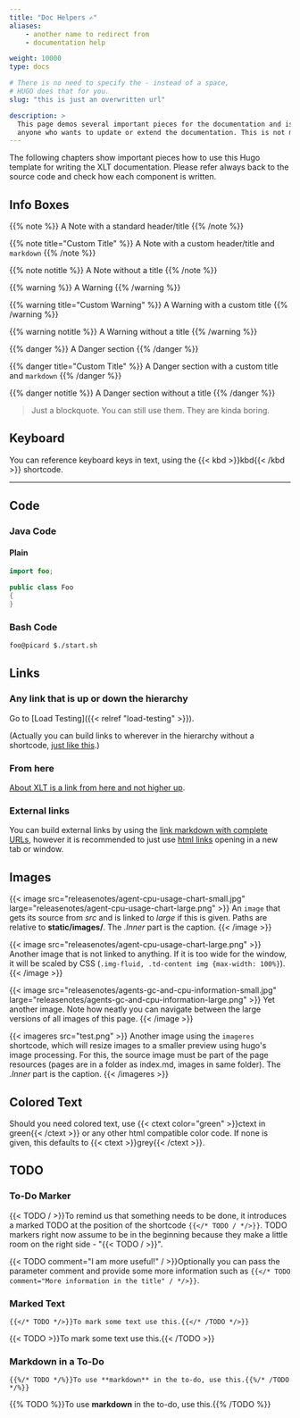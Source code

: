 ```yaml
---
title: "Doc Helpers ✍️"
aliases:
    - another name to redirect from
    - documentation help

weight: 10000
type: docs

# There is no need to specify the - instead of a space, 
# HUGO does that for you.
slug: "this is just an overwritten url"

description: >
  This page demos several important pieces for the documentation and is meant to support
  anyone who wants to update or extend the documentation. This is not material for XLT.
---
```

The following chapters show important pieces how to use this Hugo template for writing the XLT documentation. Please refer always back to the source code and check how each component is written. 

## Info Boxes
{{% note %}}
A Note with a standard header/title
{{% /note %}}

{{% note title="Custom Title" %}}
A Note with a custom header/title and `markdown`
{{% /note %}}

{{% note notitle %}}
A Note without a title
{{% /note %}}

{{% warning %}}
A Warning
{{% /warning %}}

{{% warning title="Custom Warning" %}}
A Warning with a custom title
{{% /warning %}}

{{% warning notitle %}}
A Warning without a title
{{% /warning %}}

{{% danger %}}
A Danger section
{{% /danger %}}

{{% danger title="Custom Title" %}}
A Danger section with a custom title and `markdown`
{{% /danger %}}

{{% danger notitle %}}
A Danger section without a title
{{% /danger %}}

> Just a blockquote. You can still use them. They are kinda boring.

## Keyboard
You can reference keyboard keys in text, using the {{< kbd >}}kbd{{< /kbd >}} shortcode.

---
## Code

### Java Code
#### Plain

```java
import foo;

public class Foo
{
}
```

### Bash Code
```bash
foo@picard $./start.sh
```

## Links
### Any link that is up or down the hierarchy
Go to [Load Testing]({{< relref "load-testing" >}}).

(Actually you can build links to wherever in the hierarchy without a shortcode, [just like this](../../load-testing).)

### From here
[About XLT is a link from here and not higher up](../10-history).

### External links
You can build external links by using the [link markdown with complete URLs](https://github.com/Xceptance), however it is recommended to just use <a href="https://github.com/Xceptance" target="_blank">html links</a> opening in a new tab or window.

## Images
{{< image src="releasenotes/agent-cpu-usage-chart-small.jpg" large="releasenotes/agent-cpu-usage-chart-large.png" >}}
An `image` that gets its source from *src* and is linked to *large* if this is given. Paths are relative to **static/images/**. The *.Inner* part is the caption.
{{< /image >}}

{{< image src="releasenotes/agent-cpu-usage-chart-large.png" >}}
Another image that is not linked to anything. If it is too wide for the window, it will be scaled by CSS (`.img-fluid, .td-content img {max-width: 100%}`). 
{{< /image >}}

{{< image src="releasenotes/agents-gc-and-cpu-information-small.jpg" large="releasenotes/agents-gc-and-cpu-information-large.png" >}}
Yet another image. Note how neatly you can navigate between the large versions of all images of this page.
{{< /image >}}

{{< imageres src="test.png" >}}
Another image using the `imageres` shortcode, which will resize images to a smaller preview using hugo's image processing. For this, the source image must be part of the page resources (pages are in a folder as index.md, images in same folder). The *.Inner* part is the caption.
{{< /imageres >}}

## Colored Text
Should you need colored text, use {{< ctext color="green" >}}ctext in green{{< /ctext >}} or any other html compatible color code. If none is given, this defaults to {{< ctext >}}grey{{< /ctext >}}.

## TODO
### To-Do Marker
{{< TODO / >}}To remind us that something needs to be done, it introduces a marked TODO at the position of the shortcode `{{</* TODO / */>}}`. TODO markers right now assume to be in the beginning because they make a little room on the right side - "{{< TODO / >}}".

{{< TODO comment="I am more useful!" / >}}Optionally you can pass the parameter comment and provide some more information such as `{{</* TODO comment="More information in the title" / */>}}`.

### Marked Text
```
{{</* TODO */>}}To mark some text use this.{{</* /TODO */>}}
```
{{< TODO >}}To mark some text use this.{{< /TODO >}}


### Markdown in a To-Do
```
{{%/* TODO */%}}To use **markdown** in the to-do, use this.{{%/* /TODO */%}}
```
{{% TODO %}}To use **markdown** in the to-do, use this.{{% /TODO %}}



